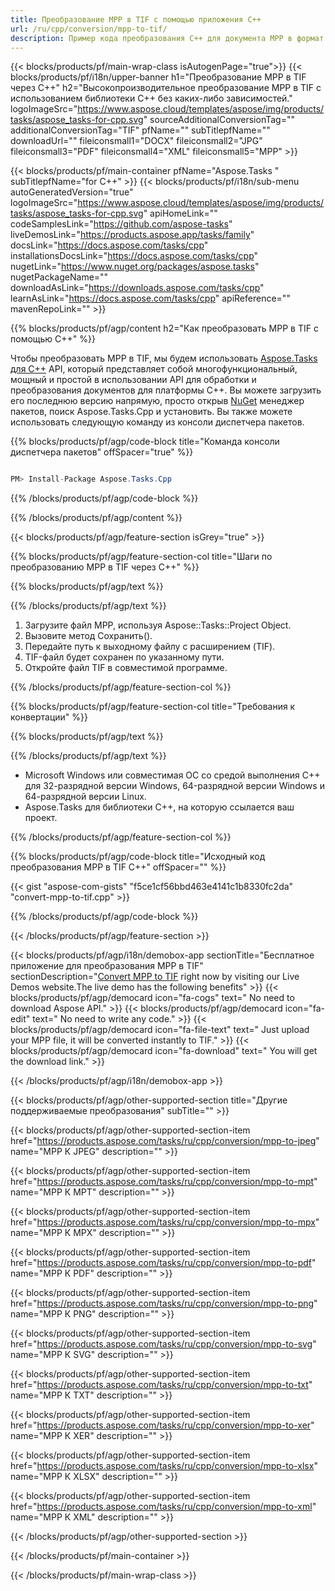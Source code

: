 ```yaml
---
title: Преобразование MPP в TIF с помощью приложения C++ 
url: /ru/cpp/conversion/mpp-to-tif/ 
description: Пример кода преобразования C++ для документа MPP в формат TIF. Используйте пример кода для пакетного преобразования MPP в TIF в любом приложении C++.
---
```


{{< blocks/products/pf/main-wrap-class isAutogenPage="true">}}
{{< blocks/products/pf/i18n/upper-banner h1="Преобразование MPP в TIF через C++" h2="Высокопроизводительное преобразование MPP в TIF с использованием библиотеки C++ без каких-либо зависимостей." logoImageSrc="https://www.aspose.cloud/templates/aspose/img/products/tasks/aspose_tasks-for-cpp.svg" sourceAdditionalConversionTag="" additionalConversionTag="TIF" pfName="" subTitlepfName="" downloadUrl="" fileiconsmall1="DOCX" fileiconsmall2="JPG" fileiconsmall3="PDF" fileiconsmall4="XML" fileiconsmall5="MPP" >}}

{{< blocks/products/pf/main-container pfName="Aspose.Tasks " subTitlepfName="for C++" >}}
{{< blocks/products/pf/i18n/sub-menu autoGeneratedVersion="true" logoImageSrc="https://www.aspose.cloud/templates/aspose/img/products/tasks/aspose_tasks-for-cpp.svg" apiHomeLink="" codeSamplesLink="https://github.com/aspose-tasks" liveDemosLink="https://products.aspose.app/tasks/family" docsLink="https://docs.aspose.com/tasks/cpp" installationsDocsLink="https://docs.aspose.com/tasks/cpp" nugetLink="https://www.nuget.org/packages/aspose.tasks" nugetPackageName="" downloadAsLink="https://downloads.aspose.com/tasks/cpp" learnAsLink="https://docs.aspose.com/tasks/cpp" apiReference="" mavenRepoLink="" >}}

{{% blocks/products/pf/agp/content h2="Как преобразовать MPP в TIF с помощью C++" %}}

 Чтобы преобразовать MPP в TIF, мы будем использовать
 [Aspose.Tasks для C++](https://products.aspose.com/tasks/cpp)
 API, который представляет собой многофункциональный, мощный и простой в использовании API для обработки и преобразования документов для платформы C++. Вы можете загрузить его последнюю версию напрямую, просто открыв
 [NuGet](https://www.nuget.org/packages/aspose.tasks)
 менеджер пакетов, поиск
 Aspose.Tasks.Cpp
 и установить. Вы также можете использовать следующую команду из консоли диспетчера пакетов.

{{% blocks/products/pf/agp/code-block title="Команда консоли диспетчера пакетов" offSpacer="true" %}}

```cs

PM> Install-Package Aspose.Tasks.Cpp

```

{{% /blocks/products/pf/agp/code-block %}}

{{% /blocks/products/pf/agp/content %}}

{{< blocks/products/pf/agp/feature-section isGrey="true" >}}

{{% blocks/products/pf/agp/feature-section-col title="Шаги по преобразованию MPP в TIF через C++" %}}

{{% blocks/products/pf/agp/text %}}


{{% /blocks/products/pf/agp/text %}}

1. Загрузите файл MPP, используя Aspose::Tasks::Project Object.
1. Вызовите метод Сохранить().
1. Передайте путь к выходному файлу с расширением (TIF).
1. TIF-файл будет сохранен по указанному пути.
1. Откройте файл TIF в совместимой программе.

{{% /blocks/products/pf/agp/feature-section-col %}}

{{% blocks/products/pf/agp/feature-section-col title="Требования к конвертации" %}}

{{% blocks/products/pf/agp/text %}}


{{% /blocks/products/pf/agp/text %}}

- Microsoft Windows или совместимая ОС со средой выполнения C++ для 32-разрядной версии Windows, 64-разрядной версии Windows и 64-разрядной версии Linux.
- Aspose.Tasks для библиотеки C++, на которую ссылается ваш проект.

{{% /blocks/products/pf/agp/feature-section-col %}}

{{% blocks/products/pf/agp/code-block title="Исходный код преобразования MPP в TIF C++" offSpacer="" %}}

{{< gist "aspose-com-gists" "f5ce1cf56bbd463e4141c1b8330fc2da" "convert-mpp-to-tif.cpp" >}}

{{% /blocks/products/pf/agp/code-block %}}

{{< /blocks/products/pf/agp/feature-section >}}

<!-- aboutfile Starts -->

{{< blocks/products/pf/agp/i18n/demobox-app sectionTitle="Бесплатное приложение для преобразования MPP в TIF" sectionDescription="[Convert MPP to TIF](https://products.aspose.app/tasks/conversion/mpp-to-tif) right now by visiting our Live Demos website.The live demo has the following benefits" >}}
        {{< blocks/products/pf/agp/democard icon="fa-cogs" text=" No need to download Aspose API." >}}
        {{< blocks/products/pf/agp/democard icon="fa-edit" text=" No need to write any code." >}}
        {{< blocks/products/pf/agp/democard icon="fa-file-text" text=" Just upload your MPP file, it will be converted instantly to TIF." >}}
        {{< blocks/products/pf/agp/democard icon="fa-download" text=" You will get the download link." >}}

{{< /blocks/products/pf/agp/i18n/demobox-app >}}

<!-- aboutfile Ends -->

{{< blocks/products/pf/agp/other-supported-section title="Другие поддерживаемые преобразования" subTitle="" >}}

{{< blocks/products/pf/agp/other-supported-section-item href="https://products.aspose.com/tasks/ru/cpp/conversion/mpp-to-jpeg" name="MPP К JPEG" description="" >}}

{{< blocks/products/pf/agp/other-supported-section-item href="https://products.aspose.com/tasks/ru/cpp/conversion/mpp-to-mpt" name="MPP К MPT" description="" >}}

{{< blocks/products/pf/agp/other-supported-section-item href="https://products.aspose.com/tasks/ru/cpp/conversion/mpp-to-mpx" name="MPP К MPX" description="" >}}

{{< blocks/products/pf/agp/other-supported-section-item href="https://products.aspose.com/tasks/ru/cpp/conversion/mpp-to-pdf" name="MPP К PDF" description="" >}}

{{< blocks/products/pf/agp/other-supported-section-item href="https://products.aspose.com/tasks/ru/cpp/conversion/mpp-to-png" name="MPP К PNG" description="" >}}

{{< blocks/products/pf/agp/other-supported-section-item href="https://products.aspose.com/tasks/ru/cpp/conversion/mpp-to-svg" name="MPP К SVG" description="" >}}

{{< blocks/products/pf/agp/other-supported-section-item href="https://products.aspose.com/tasks/ru/cpp/conversion/mpp-to-txt" name="MPP К TXT" description="" >}}

{{< blocks/products/pf/agp/other-supported-section-item href="https://products.aspose.com/tasks/ru/cpp/conversion/mpp-to-xer" name="MPP К XER" description="" >}}

{{< blocks/products/pf/agp/other-supported-section-item href="https://products.aspose.com/tasks/ru/cpp/conversion/mpp-to-xlsx" name="MPP К XLSX" description="" >}}

{{< blocks/products/pf/agp/other-supported-section-item href="https://products.aspose.com/tasks/ru/cpp/conversion/mpp-to-xml" name="MPP К XML" description="" >}}



{{< /blocks/products/pf/agp/other-supported-section >}}

{{< /blocks/products/pf/main-container >}}
    
{{< /blocks/products/pf/main-wrap-class >}}